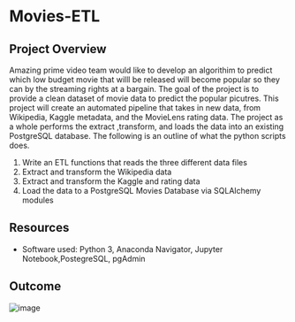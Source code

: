 # Movies-ETL

## Project Overview

Amazing prime video team would like to develop an algorithim to predict which low budget movie that willl be released will become popular so they can by the streaming rights at a bargain. The goal of the project is to provide a clean dataset of movie data to predict the popular picutres.   This project will create an automated pipeline that takes in new data, from Wikipedia, Kaggle metadata, and the MovieLens rating data. The project as a whole performs the extract ,transform, and loads the data into an existing PostgreSQL database. The following is an outline of what the python scripts does.


1. Write an ETL functions that reads the three different data files
2. Extract and transform the Wikipedia data
3. Extract and transform the Kaggle and rating data
4. Load the data to a PostgreSQL Movies Database via SQLAlchemy modules 


## Resources

* Software used: Python 3, Anaconda Navigator, Jupyter Notebook,PostegreSQL, pgAdmin


## Outcome

![image](https://user-images.githubusercontent.com/96553992/155865474-6f93a2c3-41f9-46f4-be6d-ca274c353c99.png)
